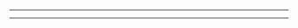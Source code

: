 ***

***

<YouTube id='PL1gv5yv3DoZOHLjisuD1JcUPTkFy_IGGO' playlist />

<PatternDocs pattern='hugo' />
